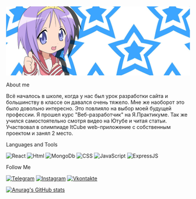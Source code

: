 ![Header](https://github.com/StillMix/StillMix/blob/main/assets/stars1.jpg)

About me

Всё началось в школе, когда у нас был урок разработки сайта и большинству в классе он давался очень тяжело. Мне же наоборот это было довольно интересно.
Это повлияло на выбор моей будущей профессии.
Я прошел курс "Веб-разработчик" на Я.Практикуме. Так же учился самостоятельно смотря видео на Ютубе и читая статьи. Участвовал в олимпиаде ItCube web-приложение с собственным проектом и занял 2 место.

Languages and Tools


![React](https://img.shields.io/badge/-React-090909?style=for-the-badge&logo=react&logoColor=47C5FB)
![Html](https://img.shields.io/badge/-Html-090909?style=for-the-badge&logo=html&logoColor=097CDB)
![MongoDb](https://img.shields.io/badge/-MongoDb-090909?style=for-the-badge&logo=mongodb&logoColor=F8C52C)
![CSS](https://img.shields.io/badge/-CSS-090909?style=for-the-badge&logo=css3&logoColor=F88C00)
![JavaScript](https://img.shields.io/badge/-JavaScript-090909?style=for-the-badge&logo=JavaScript&logoColor=E9D54D)
![ExpressJS](https://img.shields.io/badge/-ExpressJS-090909?style=for-the-badge&logo=express&logoColor=E5D3FF)



Follow Me

[![Telegram](https://img.shields.io/badge/-Telegram-090909?style=for-the-badge&logo=telegram&logoColor=27A0D9)](https://t.me/StillMix)
[![Instagram](https://img.shields.io/badge/-Instagram-090909?style=for-the-badge&logo=instagram&logoColor=B4068E)](https://www.instagram.com/smplaygame)
[![Vkontakte](https://img.shields.io/badge/-Vkontakte-090909?style=for-the-badge&logo=Vk&logoColor=4F7DB3)](https://vk.com/stillmixplay)


[![Anurag's GitHub stats](https://github-readme-stats.vercel.app/api?username=anuraghazra&show_icons=true)](https://github.com/anuraghazra/github-readme-stats)